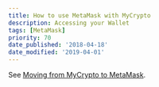 ```yaml
---
title: How to use MetaMask with MyCrypto
description: Accessing your Wallet
tags: [MetaMask]
priority: 70
date_published: '2018-04-18'
date_modified: '2019-04-01'
---
```


See [Moving from MyCrypto to MetaMask](/how-to/migrating/moving-from-mycrypto-to-metamask).
